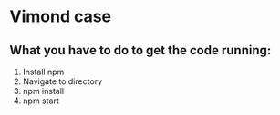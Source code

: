 # Vimond case
## What you have to do to get the code running:
1. Install npm
2. Navigate to directory
3. npm install
4. npm start
